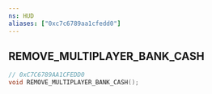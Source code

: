 ```yaml
---
ns: HUD
aliases: ["0xc7c6789aa1cfedd0"]
---
```

## REMOVE_MULTIPLAYER_BANK_CASH

```c
// 0xC7C6789AA1CFEDD0
void REMOVE_MULTIPLAYER_BANK_CASH();
```
